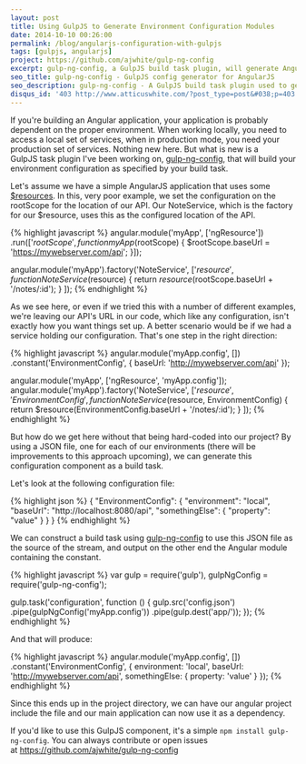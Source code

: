 ```yaml
---
layout: post
title: Using GulpJS to Generate Environment Configuration Modules
date: 2014-10-10 00:26:00
permalink: /blog/angularjs-configuration-with-gulpjs
tags: [gulpjs, angularjs]
project: https://github.com/ajwhite/gulp-ng-config
excerpt: gulp-ng-config, a GulpJS build task plugin, will generate AngularJS constant modules from JSON files to assist in providing configurations for your projects.
seo_title: gulp-ng-config - GulpJS config generator for AngularJS
seo_description: gulp-ng-config - A GulpJS build task plugin used to generate AngularJS configurations. Support multiple environments for your AngularJS projects.
disqus_id: '403 http://www.atticuswhite.com/?post_type=post&#038;p=403'
---
```

If you're building an Angular application, your application is probably dependent on the proper environment. When working locally, you need to access a local set of services, when in production mode, you need your production set of services. Nothing new here. But what is new is a GulpJS task plugin I've been working on, <a title="AngularJS configuration generator gulp-ng-config by Atticus White" href="https://npmjs.org/package/gulp-ng-config" target="_blank">gulp-ng-config</a>, that will build your environment configuration as specified by your build task.

Let's assume we have a simple AngularJS application that uses some <a title="AngularJS $resource" href="https://docs.angularjs.org/api/ngResource/service/$resource" target="_blank">$resources</a>. In this, very poor example, we set the configuration on the rootScope for the location of our API. Our NoteService, which is the factory for our $resource, uses this as the configured location of the API.

{% highlight javascript %}
angular.module('myApp', ['ngResource'])
.run(['$rootScope', function myApp ($rootScope) {
  $rootScope.baseUrl = 'https://mywebserver.com/api';
}]);

angular.module('myApp').factory('NoteService', ['$resource',
  function NoteService ($resource) {
    return $resource($rootScope.baseUrl + '/notes/:id');
  }
]);
{% endhighlight %}

As we see here, or even if we tried this with a number of different examples, we're leaving our API's URL in our code, which like any configuration, isn't exactly how you want things set up. A better scenario would be if we had a service holding our configuration. That's one step in the right direction:

{% highlight javascript %}
angular.module('myApp.config', [])
.constant('EnvironmentConfig', {
  baseUrl: 'http://mywebserver.com/api'
});

angular.module('myApp', ['ngResource', 'myApp.config']);
angular.module('myApp').factory('NoteService', ['$resource', 'EnvironmentConfig',
  function NoteService ($resource, EnvironmentConfig) {
    return $resource(EnvironmentConfig.baseUrl + '/notes/:id');
  }
]);
{% endhighlight %}

But how do we get here without that being hard-coded into our project? By using a JSON file, one for each of our environments (there will be improvements to this approach upcoming), we can generate this configuration component as a build task.

Let's look at the following configuration file:

{% highlight json %}
{
  "EnvironmentConfig": {
    "environment": "local",
    "baseUrl": "http://localhost:8080/api",
    "somethingElse": {
      "property": "value"
    }
  }
}
{% endhighlight %}

We can construct a build task using <a title="AngularJS configuration generator gulp-ng-config by Atticus White" href="https://npmjs.org/package/gulp-ng-config" target="_blank">gulp-ng-config</a> to use this JSON file as the source of the stream, and output on the other end the Angular module containing the constant.

{% highlight javascript %}
var gulp = require('gulp'),
    gulpNgConfig = require('gulp-ng-config');

gulp.task('configuration', function () {
  gulp.src('config.json')
  .pipe(gulpNgConfig('myApp.config'))
  .pipe(gulp.dest('app/'));
});
{% endhighlight %}

And that will produce:

{% highlight javascript %}
angular.module('myApp.config', [])
.constant('EnvironmentConfig', {
  environment: 'local',
  baseUrl: 'http://mywebserver.com/api',
  somethingElse: {
    property: 'value'
  }
});
{% endhighlight %}

Since this ends up in the project directory, we can have our angular project include the file and our main application can now use it as a dependency.

If you'd like to use this GulpJS component, it's a simple `npm install gulp-ng-config`. You can always contribute or open issues at <a title="Atticus' Github repository for gulp-ng-config" href="https://github.com/ajwhite/gulp-ng-config" target="_blank">https://github.com/ajwhite/gulp-ng-config</a>
